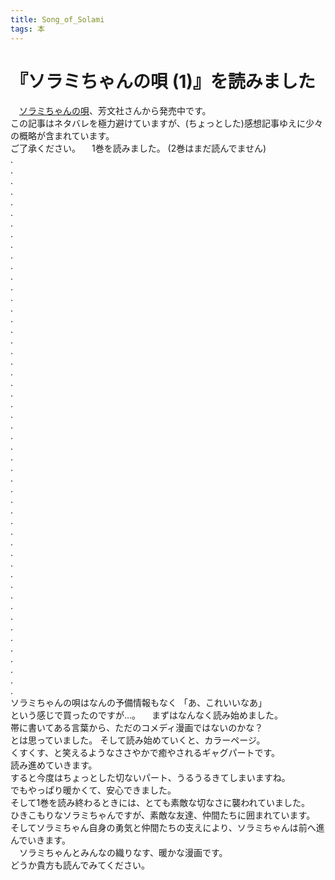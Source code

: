 ```yaml
---
title: Song_of_Solami
tags: 本
---
```

# 『ソラミちゃんの唄 (1)』を読みました

　[ソラミちゃんの唄](http://www.amazon.co.jp/%E3%82%BD%E3%83%A9%E3%83%9F%E3%81%A1%E3%82%83%E3%82%93%E3%81%AE%E5%94%84-1-%E3%81%BE%E3%82%93%E3%81%8C%E3%82%BF%E3%82%A4%E3%83%A0KR%E3%82%B3%E3%83%9F%E3%83%83%E3%82%AF%E3%82%B9-%E3%83%8E%E3%83%83%E3%83%84/dp/4832243411)、芳文社さんから発売中です。  
この記事はネタバレを極力避けていますが、(ちょっとした)感想記事ゆえに少々の概略が含まれています。  
ご了承ください。 　1巻を読みました。 (2巻はまだ読んでません)  
.  
.  
.  
.  
.  
.  
.  
.  
.  
.  
.  
.  
.  
.  
.  
.  
.  
.  
.  
.  
.  
.  
.  
.  
.  
.  
.  
.  
.  
.  
.  
.  
.  
.  
.  
.  
.  
.  
.  
.  
.  
.  
.  
.  
.  
.  
.  
.  
.  
.  
.  
ソラミちゃんの唄はなんの予備情報もなく 「あ、これいいなあ」  
という感じで買ったのですが…。 　まずはなんなく読み始めました。  
帯に書いてある言葉から、ただのコメディ漫画ではないのかな？  
とは思っていました。 そして読み始めていくと、カラーページ。  
くすくす、と笑えるようなささやかで癒やされるギャグパートです。  
読み進めていきます。  
すると今度はちょっとした切ないパート、うるうるきてしまいますね。  
でもやっぱり暖かくて、安心できました。  
そして1巻を読み終わるときには、とても素敵な切なさに襲われていました。  
ひきこもりなソラミちゃんですが、素敵な友達、仲間たちに囲まれています。  
そしてソラミちゃん自身の勇気と仲間たちの支えにより、ソラミちゃんは前へ進んでいきます。  
　ソラミちゃんとみんなの織りなす、暖かな漫画です。  
どうか貴方も読んでみてください。
